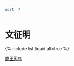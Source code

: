 ```yaml
---
sort: 7
---
```


# 文征明

{% include list.liquid all=true %}

[滕王阁序](https://life696.github.io/shuFaImg/Doc_Art/wenZhengMing/%E6%96%87%E5%BE%81%E6%98%8E_%E6%BB%95%E7%8E%8B%E9%98%81%E5%BA%8F.html)

